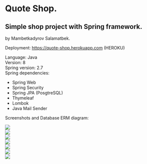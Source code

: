 # Quote Shop.
## Simple shop project with Spring framework.

by Mambetkadyrov Salamatbek.

Deployment: https://quote-shop.herokuapp.com (HEROKU) <br>

Language: Java <br>
Version: 8 <br>
Spring version: 2.7 <br>
Spring dependencies: <br>
- Spring Web
- Spring Security 
- Spring JPA (PosgtreSQL) 
- Thymeleaf 
- Lombok
- Java Mail Sender

Screenshots and Database ERM diagram: <br>

![](https://github.com/Sakubek1337/Spring-Finals/blob/main/screenshots/diagram.PNG) <br>
![](https://github.com/Sakubek1337/Spring-Finals/blob/main/screenshots/screen0.PNG) <br>
![](https://github.com/Sakubek1337/Spring-Finals/blob/main/screenshots/screen00.PNG) <br>
![](https://github.com/Sakubek1337/Spring-Finals/blob/main/screenshots/screen1.PNG) <br>
![](https://github.com/Sakubek1337/Spring-Finals/blob/main/screenshots/screen2.PNG) <br>
![](https://github.com/Sakubek1337/Spring-Finals/blob/main/screenshots/screen3.PNG) <br>
![](https://github.com/Sakubek1337/Spring-Finals/blob/main/screenshots/screen4.PNG) <br>
